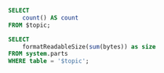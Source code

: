 ```sql records_count
SELECT
    count() AS count
FROM $topic;
```

```sql table_size
SELECT
    formatReadableSize(sum(bytes)) as size
FROM system.parts
WHERE table = '$topic';
```


<Flex>
    <Statistic
        data={records_count}
        title='Total records count'
        value=count
    >
    </Statistic>
    <Statistic
        data={table_size}
        title='Table size'
        value=size
    >
    </Statistic>
</Flex>
